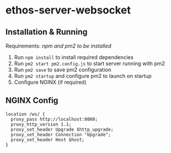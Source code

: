 # ethos-server-websocket

## Installation & Running

Requirements: _npm and pm2 to be installed_

1. Run `npm install` to install required dependencies
2. Run `pm2 start pm2.config.js` to start server running with pm2
3. Run `pm2 save` to save pm2 configuration
4. Run `pm2 startup` and configure pm2 to launch on startup
5. Configure NGINX (if required)

## NGINX Config

```nginx
location /ws/ {
  proxy_pass http://localhost:8080;
  proxy_http_version 1.1;
  proxy_set_header Upgrade $http_upgrade;
  proxy_set_header Connection "Upgrade";
  proxy_set_header Host $host;
}
```
